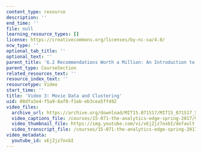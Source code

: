 ```yaml
---
content_type: resource
description: ''
end_time: ''
file: null
learning_resource_types: []
license: https://creativecommons.org/licenses/by-nc-sa/4.0/
ocw_type: ''
optional_tab_title: ''
optional_text: ''
parent_title: '6.2 Recommendations Worth a Million: An Introduction to Clustering '
parent_type: CourseSection
related_resources_text: ''
resource_index_text: ''
resourcetype: Video
start_time: ''
title: 'Video 3: Movie Data and Clustering'
uid: 08dfa3e4-f5a9-8af0-f1eb-eb3cea5ff492
video_files:
  archive_url: https://archive.org/download/MIT15.071S17/MIT15_071S17_Session_6.2.05_300k.mp4
  video_captions_file: /courses/15-071-the-analytics-edge-spring-2017/929e1a144ff75655acaf21d8a15ba9ae_xEjZjz7oxbI.vtt
  video_thumbnail_file: https://img.youtube.com/vi/xEjZjz7oxbI/default.jpg
  video_transcript_file: /courses/15-071-the-analytics-edge-spring-2017/0989260066a81c5bb650319d529b1d91_xEjZjz7oxbI.pdf
video_metadata:
  youtube_id: xEjZjz7oxbI
---
```

